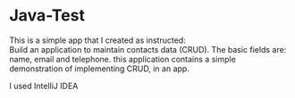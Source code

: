 # Java-Test
This is a simple app that I created as instructed:  
Build an application to maintain contacts data (CRUD). The basic fields are: name,
email and telephone.  this application contains a simple demonstration 
of implementing CRUD, in an app.


I used IntelliJ IDEA
